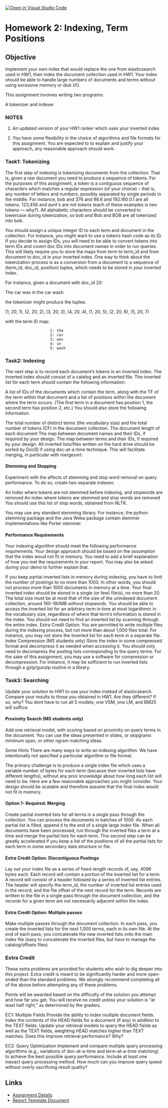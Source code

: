 [![Open in Visual Studio Code](https://classroom.github.com/assets/open-in-vscode-718a45dd9cf7e7f842a935f5ebbe5719a5e09af4491e668f4dbf3b35d5cca122.svg)](https://classroom.github.com/online_ide?assignment_repo_id=13911863&assignment_repo_type=AssignmentRepo)
# Homework 2: Indexing, Term Positions

## Objective

Implement your own index that would replace the one from elasticsearch used in HW1, then index the document collection used in HW1. Your index should be able to handle large numbers of documents and terms without using excessive memory or disk I/O.

This assignment involves writing two programs:

A tokenizer and indexer

### NOTES  

1. An updated version of your HW1 ranker which uses your inverted index

2. You have some flexibility in the choice of algorithms and file formats for this assignment. You are expected to to explain and justify your approach, any reasonable approach should work.


### Task1: Tokenizing
The first step of indexing is tokenizing documents from the collection. That is, given a raw document you need to produce a sequence of tokens. For the purposes of this assignment, a token is a contiguous sequence of characters which matches a regular expression (of your choice) – that is, any number of letters and numbers, possibly separated by single periods in the middle. For instance, bob and 376 and 98.6 and 192.160.0.1 are all tokens. 123,456 and aunt's are not tokens (each of these examples is two tokens — why?). All alphabetic characters should be converted to lowercase during tokenization, so bob and Bob and BOB are all tokenized into bob.

You should assign a unique integer ID to each term and document in the collection. For instance, you might want to use a token’s hash code as its ID. If you decide to assign IDs, you will need to be able to convert tokens into term IDs and covert doc IDs into document names in order to run queries. This will likely require you to store the maps from term to term_id and from document to doc_id in your inverted index. One way to think about the tokenization process is as a conversion from a document to a sequence of (term_id, doc_id, position) tuples, which needs to be stored in your inverted index.

For instance, given a document with doc_id 20:

The car was in the car wash.
	
the tokenizer might produce the tuples:

(1, 20, 1), (2, 20, 2), (3, 20, 3), (4, 20, 4), (1, 20, 5), (2, 20, 6), (5, 20, 7)
	
with the term ID map:


						1: the
						2: car
						3: was
						4: in
						5: wash
					
### Task2: Indexing
The next step is to record each document’s tokens in an inverted index. The inverted index should consist of a catalog and an inverted file. The inverted list for each term should contain the following information:

A list of IDs of the documents which contain the term, along with the TF of the term within that document and a list of positions within the document where the term occurs. (The first term in a document has position 1, the second term has position 2, etc.)
You should also store the following information.

The total number of distinct terms (the vocabulary size) and the total number of tokens (CF) in the document collection.
The document length of each document
The map between document names and their IDs, if required by your design.
The map between terms and their IDs, if required by your design.
All inverted lists/files written on the hard drive should be sorted by DocID if using doc-at-a-time technique. This will facilitate merging, in particular with mergesort.

#### Stemming and Stopping
Experiment with the affects of stemming and stop word removal on query performance. To do so, create two separate indexes:

An index where tokens are not stemmed before indexing, and stopwords are removed
An index where tokens are stemmed and stop words are removed
You should use this list of stop words, obtained from NLTK.

You may use any standard stemming library. For instance, the python stemming package and the Java Weka package contain stemmer implementations like Porter stemmer.

#### Performance Requirements
Your indexing algorithm should meet the following performance requirements. Your design approach should be based on the assumption that the index woud not fit in memory. You need to add a brief explanation of how you met the requirements in your report. You may also be asked during your demo to further explain that.

If you keep partial inverted lists in memory during indexing, you have to limit the number of postings to no more than 1000. In other words, you should not process more than 1000 documents in memory at a time.
Your final inverted index should be stored in a single (or few) file(s), no more than 20. The total size must be at most that of the size of the unindexed document collection, around 160-180MB without stopwords.
You should be able to access the inverted list for an arbitrary term in time at most logarithmic in the vocabulary size, regardless of where that term’s information is stored in the index. You should not need to find an inverted list by scanning through the entire index.
Extra Credit Option: You are permitted to write multiple files during the indexing process, but not more than about 1,000 files total. For instance, you may not store the inverted list for each term in a separate file.
Index Compression (MS students only)
Store the index in some compressed format and decompress it as needed when accessing it. You should only need to decompress the posting lists corresponding to the query terms. For the sake of this assignment, you may use a software for compression or decompression. For instance, it may be sufficient to run inverted lists through a gzip/gunzip routine in a library.

### Task3: Searching
Update your solution to HW1 to use your index instead of elasticsearch. Compare your results to those you obtained in HW1. Are they different? If so, why? You dont have to run all 5 models; one VSM, one LM, and BM25 will suffice.

#### Proximity Search (MS students only)
Add one retrieval model, with scoring based on proximity on query terms in the document. You can use the ideas presented in slides, or skipgrams minimum span, or other ngram matching ideas.

Some Hints
There are many ways to write an indexing algorithm. We have intentionally not specified a particular algorithm or file format.

The primary challenge is to produce a single index file which uses a variable number of bytes for each term (because their inverted lists have different lengths), without any prior knowledge about how long each list will need to be. Here are a few reasonable approaches you might consider. Your design should be scalable and therefore assume that the final index would not fit in memory.

#### Option 1- Required: Merging

Create partial inverted lists for all terms in a single pass through the collection. You can process the documents in batches of 1000. As each partial list is filled, append it to the end of a single large index file. When all documents have been processed, run through the inverted files a term at a time and merge the partial lists for each term. This second step can be greatly accelerated if you keep a list of the positions of all the partial lists for each term in some secondary data structure or file.


#### Extra Credit Option: Discontiguous Postings

Lay out your index file as a series of fixed-length records of, say, 4096 bytes each. Each record will contain a portion of the inverted list for a term. A record will consist of a header followed by a series of inverted list entries. The header will specify the term_id, the number of inverted list entries used in the record, and the file offset of the next record for the term. Records are written to the file in a single pass through the document collection, and the records for a given term are not necessarily adjacent within the index.


#### Extra Credit Option: Multiple passes

Make multiple passes through the document collection. In each pass, you create the inverted lists for the next 1,000 terms, each in its own file. At the end of each pass, you concatenate the new inverted lists onto the main index file (easy to concatenate the inverted files, but have to manage the catalog/offsets files)

### Extra Credit
These extra problems are provided for students who wish to dig deeper into this project. Extra credit is meant to be significantly harder and more open-ended than the standard problems. We strongly recommend completing all of the above before attempting any of these problems.

Points will be awarded based on the difficulty of the solution you attempt and how far you get. You will receive no credit unless your solution is “at least half right,” as determined by the graders.

EC1: Multiple Fields
Provide the ability to index multiple document fields. Index the contents of the HEAD fields for a document (if any) in addition to the TEXT fields. Update your retrieval models to query the HEAD fields as well as the TEXT fields, weighting HEAD matches higher than TEXT matches. Does this improve retrieval performance? Why?

EC2: Query Optimization
Implement and compare multiple query processing algorithms (e.g., variations of doc-at-a-time and term-at-a-time matching) to achieve the best possible query performance. Include at least one inexact query processing method. How much can you improve query speed without overly sacrificing result quality?

## Links
- [Assignment Details](https://course.ccs.neu.edu/cs6200f20/assignments/2.html)
- [Report Template Document](https://docs.google.com/document/d/11t87wyhlvbnDeuTkrmuytW2Ofa5qkA10Si5Q4uOl59M/edit?usp=sharing)